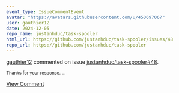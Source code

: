 ```yaml
---
event_type: IssueCommentEvent
avatar: "https://avatars.githubusercontent.com/u/45069706?"
user: gauthier12
date: 2024-12-05
repo_name: justanhduc/task-spooler
html_url: https://github.com/justanhduc/task-spooler/issues/48
repo_url: https://github.com/justanhduc/task-spooler
---
```


<a href='https://github.com/gauthier12' target='_blank'>gauthier12</a> commented on issue <a href='https://github.com/justanhduc/task-spooler/issues/48' target='_blank'>justanhduc/task-spooler#48</a>.

<small>Thanks for your response. ...</small>

<a href='https://github.com/justanhduc/task-spooler/issues/48' target='_blank'>View Comment</a>